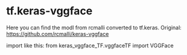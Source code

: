 # tf.keras-vggface

Here you can find the modl from rcmalli converted to tf.keras. 
Original: https://github.com/rcmalli/keras-vggface


import like this:
from keras_vggface_TF.vggfaceTF import VGGFace
